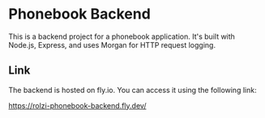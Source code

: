 # Phonebook Backend

This is a backend project for a phonebook application. It's built with Node.js, Express, and uses Morgan for HTTP request logging.

## Link

The backend is hosted on fly.io. You can access it using the following link:

https://rolzi-phonebook-backend.fly.dev/

